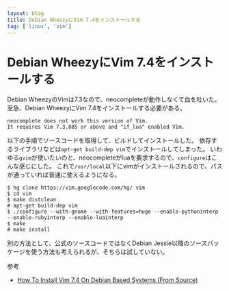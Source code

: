 ```yaml
---
layout: blog
title: Debian WheezyにVim 7.4をインストールする
tag: ['linux', 'vim']
---
```


# Debian WheezyにVim 7.4をインストールする

Debian WheezyのVimは7.3なので、neocompleteが動作しなくて血を吐いた。
至急、Debian WheezyにVim 7.4をインストールする必要がある。

~~~~
neocomplete does not work this version of Vim.
It requires Vim 7.3.885 or above and "if_lua" enabled Vim.
~~~~

以下の手順でソースコードを取得して、ビルドしてインストールした。
依存するライブラリなどは`apt-get build-dep vim`でインストールしてしまった。
いわゆる`gvim`が使いたいのと、neocompleteがluaを要求するので、`configure`はこんな感じにした。
これで`/usr/local`以下にvimがインストールされるので、パスが通っていれば普通に使えるようになる。

~~~~
$ hg clone https://vim.googlecode.com/hg/ vim
$ cd vim
$ make distclean
# apt-get build-dep vim
$ ./configure --with-gnome --with-features=huge --enable-pythoninterp --enable-rubyinterp --enable-luainterp
$ make
# make install
~~~~

別の方法として、公式のソースコードではなくDebian Jessie以降のソースパッケージを使う方法も考えられるが、そちらは試していない。

参考

- [How To Install Vim 7.4 On Debian Based Systems (From Source)](http://linuxg.net/how-to-install-vim-7-4-on-debian-based-systems-from-source/)
